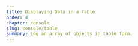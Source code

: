 ```yaml
---
title: Displaying Data in a Table
order: 4
chapter: console
slug: console/table
summary: Log an array of objects in table form.
---
```



